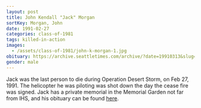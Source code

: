 ```yaml
---
layout: post
title: John Kendall "Jack" Morgan
sortKey: Morgan, John
date: 1991-02-27
categories: class-of-1981
tags: killed-in-action
images:
  - /assets/class-of-1981/john-k-morgan-1.jpg
obituary: https://archive.seattletimes.com/archive/?date=19910313&slug=1271422
gender: male
---
```

Jack was the last person to die during Operation Desert Storm, on Feb 27, 1991. The helicopter he was piloting was shot down the day the cease fire was signed. Jack has a private memorial in the Memorial Garden not far from IHS, and his obituary can be found [here](https://archive.seattletimes.com/archive/?date=19910313&slug=1271422).
